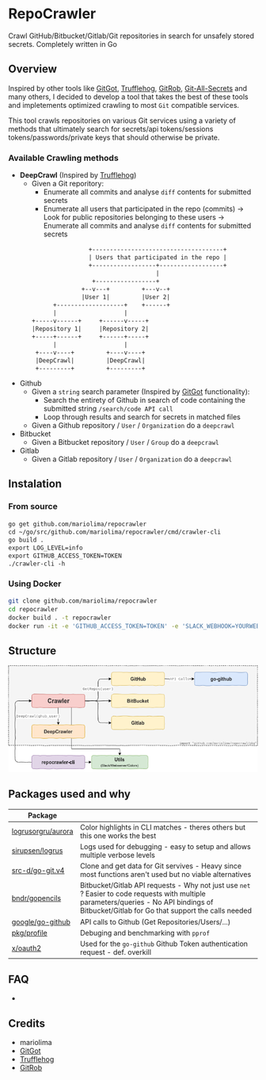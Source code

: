 # RepoCrawler
Crawl GitHub/Bitbucket/Gitlab/Git repositories in search for unsafely stored secrets. Completely written in Go

## Overview
Inspired by other tools like [GitGot](https://github.com/BishopFox/GitGot/), [Trufflehog](https://github.com/dxa4481/truffleHog/), [GitRob](https://github.com/michenriksen/gitrob/), [Git-All-Secrets](https://github.com/anshumanbh/git-all-secrets) and many others, I decided to develop a tool that takes the best of these tools and impletements optimized crawling to most `Git` compatible services.

This tool crawls repositories on various Git services using a variety of methods that ultimately search for secrets/api tokens/sessions tokens/passwords/private keys that should otherwise be private.

### Available Crawling methods
- **DeepCrawl** (Inspired by [Trufflehog](https://github.com/dxa4481/truffleHog/))
  - Given a Git reporitory:
    + Enumerate all commits and analyse `diff` contents for submitted secrets
    + Enumerate all users that participated in the repo (commits) -> Look for public repositories belonging to these users -> Enumerate all commits and analyse `diff` contents for submitted secrets
    ```
                    +-------------------------------------+
                    | Users that participated in the repo |
                    +------------------+------------------+
                                       |
                     +-----------------+
                  +--v---+         +---v--+
                  |User 1|         |User 2|
          +-------------------+    +------+
          |                   |
    +-----v------+     +------v-----+
    |Repository 1|     |Repository 2|
    +-----+------+     +------+-----+
          |                   |
     +----v----+         +----v----+
     |DeepCrawl|         |DeepCrawl|
     +---------+         +---------+
    ```
- Github
  - Given a `string` search parameter (Inspired by [GitGot](https://github.com/BishopFox/GitGot/) functionality):
    + Search the entirety of Github in search of code containing the submitted string `/search/code API call`
    + Loop through results and search for secrets in matched files
  - Given a Github repository / `User` / `Organization` do a `deepcrawl`
- Bitbucket
  - Given a Bitbucket repository / `User` / `Group` do a `deepcrawl`
- Gitlab
  - Given a Gitlab repository / `User` / `Organization` do a `deepcrawl`

## Instalation
### From source
```sht
go get github.com/mariolima/repocrawler
cd ~/go/src/github.com/mariolima/repocrawler/cmd/crawler-cli
go build .
export LOG_LEVEL=info
export GITHUB_ACCESS_TOKEN=TOKEN
./crawler-cli -h
```
### Using Docker
```sh
git clone github.com/mariolima/repocrawler
cd repocrawler
docker build . -t repocrawler
docker run -it -e 'GITHUB_ACCESS_TOKEN=TOKEN' -e 'SLACK_WEBHOOK=YOURWEBHOOK' repocrawler -h
```


## Structure
![](docs/diag.png)

## Packages used and why

| Package                   |     |
|---------------------------|-----------|
| [logrusorgru/aurora](github.com/logrusorgru/aurora) | Color highlights in CLI matches - theres others but this one works the best |
| [sirupsen/logrus](github.com/sirupsen/logrus) | Logs used for debugging - easy to setup and allows multiple verbose levels |
| [src-d/go-git.v4](gopkg.in/src-d/go-git.v4) | Clone and get data for Git servives - Heavy since most functions aren't used but no viable alternatives |
| [bndr/gopencils](github.com/bndr/gopencils) | Bitbucket/Gitlab API requests - Why not just use `net` ? Easier to code requests with multiple parameters/queries - No API bindings of Bitbucket/Gitlab for Go that support the calls needed |
| [google/go-github](github.com/google/go-github) | API calls to Github (Get Repositories/Users/...)
| [pkg/profile](github.com/pkg/profile) | Debuging and benchmarking with `pprof` |
| [x/oauth2](golang.org/x/oauth2) | Used for the `go-github` Github Token authentication request - def. overkill  |

## FAQ
-

## Credits
- mariolima
- [GitGot](https://github.com/BishopFox/GitGot/)
- [Trufflehog](https://github.com/dxa4481/truffleHog/)
- [GitRob](https://github.com/michenriksen/gitrob/)
